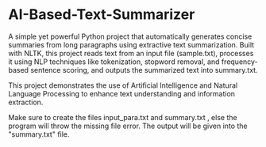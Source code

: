 # AI-Based-Text-Summarizer

A simple yet powerful Python project that automatically generates concise summaries from long paragraphs using extractive text summarization. Built with NLTK, this project reads text from an input file (sample.txt), processes it using NLP techniques like tokenization, stopword removal, and frequency-based sentence scoring, and outputs the summarized text into summary.txt.

This project demonstrates the use of Artificial Intelligence and Natural Language Processing to enhance text understanding and information extraction.

Make sure to create the files input_para.txt and summary.txt , else the program will throw the missing file error. The output will be given into the "summary.txt" file.
